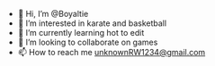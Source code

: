 - 👋 Hi, I’m @Boyaltie
- 👀 I’m interested in karate and basketball 
- 🌱 I’m currently learning hot to edit
- 💞️ I’m looking to collaborate on games
- 📫 How to reach me unknownRW1234@gmail.com

<!---
Boyaltie/Boyaltie is a ✨ special ✨ repository because its `README.md` (this file) appears on your GitHub profile.
You can click the Preview link to take a look at your changes.
--->
